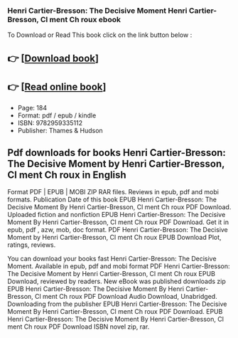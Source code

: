 ### Henri Cartier-Bresson: The Decisive Moment Henri Cartier-Bresson, Cl ment Ch roux ebook

To Download or Read This book click on the link button below :

## 👉  [**[Download book](http://filesbooks.info/download.php?group=book&from=github.com&id=718488&lnk=1066 "Download book")**]

## 👉  [**[Read online book](http://filesbooks.info/download.php?group=book&from=github.com&id=718488&lnk=1066 "Read online book")**]


* Page: 184
* Format: pdf / epub / kindle
* ISBN: 9782959335112
* Publisher: Thames &amp; Hudson



## Pdf downloads for books Henri Cartier-Bresson: The Decisive Moment by Henri Cartier-Bresson, Cl ment Ch roux in English


Format PDF | EPUB | MOBI ZIP RAR files. Reviews in epub, pdf and mobi formats. Publication Date of this book EPUB Henri Cartier-Bresson: The Decisive Moment By Henri Cartier-Bresson, Cl ment Ch roux PDF Download. Uploaded fiction and nonfiction EPUB Henri Cartier-Bresson: The Decisive Moment By Henri Cartier-Bresson, Cl ment Ch roux PDF Download. Get it in epub, pdf , azw, mob, doc format. PDF Henri Cartier-Bresson: The Decisive Moment by Henri Cartier-Bresson, Cl ment Ch roux EPUB Download Plot, ratings, reviews.

You can download your books fast Henri Cartier-Bresson: The Decisive Moment. Available in epub, pdf and mobi format PDF Henri Cartier-Bresson: The Decisive Moment by Henri Cartier-Bresson, Cl ment Ch roux EPUB Download, reviewed by readers. New eBook was published downloads zip EPUB Henri Cartier-Bresson: The Decisive Moment By Henri Cartier-Bresson, Cl ment Ch roux PDF Download Audio Download, Unabridged. Downloading from the publisher EPUB Henri Cartier-Bresson: The Decisive Moment By Henri Cartier-Bresson, Cl ment Ch roux PDF Download. EPUB Henri Cartier-Bresson: The Decisive Moment By Henri Cartier-Bresson, Cl ment Ch roux PDF Download ISBN novel zip, rar.





